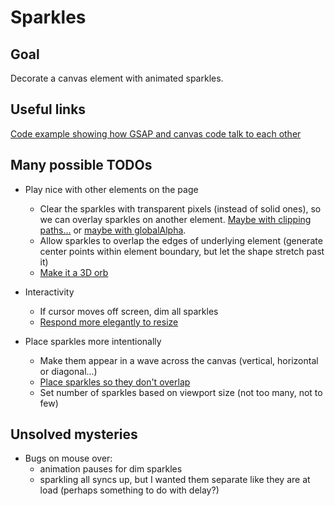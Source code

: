 # Sparkles

## Goal

Decorate a canvas element with animated sparkles.

## Useful links

[Code example showing how GSAP and canvas code talk to each other](https://greensock.com/forums/topic/24378-controlling-items-on-canvas-with-gsap-info/?do=findComment&comment=115997)

## Many possible TODOs

- Play nice with other elements on the page 
    - Clear the sparkles with transparent pixels (instead of solid ones), so we can overlay sparkles on another element. [Maybe with clipping paths...](https://developer.mozilla.org/en-US/docs/Web/API/CanvasRenderingContext2D/clip) or [maybe with globalAlpha](https://stackoverflow.com/questions/33723384/how-to-reset-transparency-when-drawing-overlapping-content-on-html-canvas).
    - Allow sparkles to overlap the edges of underlying element (generate center points within element boundary, but let the shape stretch past it)
    - [Make it a 3D orb](https://developer.mozilla.org/en-US/docs/Web/API/Canvas_API/Tutorial/Applying_styles_and_colors#a_createradialgradient_example)

- Interactivity
    - If cursor moves off screen, dim all sparkles
    - [Respond more elegantly to resize](https://stackoverflow.com/questions/5489946/how-to-wait-for-the-end-of-resize-event-and-only-then-perform-an-action)

- Place sparkles more intentionally
    - Make them appear in a wave across the canvas (vertical, horizontal or diagonal...)
    - [Place sparkles so they don't overlap](https://www.youtube.com/watch?v=QkJHDIwPQ9E&ab_channel=TheBuffED)
    - Set number of sparkles based on viewport size (not too many, not to few)

## Unsolved mysteries

- Bugs on mouse over:
    - animation pauses for dim sparkles
    - sparkling all syncs up, but I wanted them separate like they are at load (perhaps something to do with delay?)
